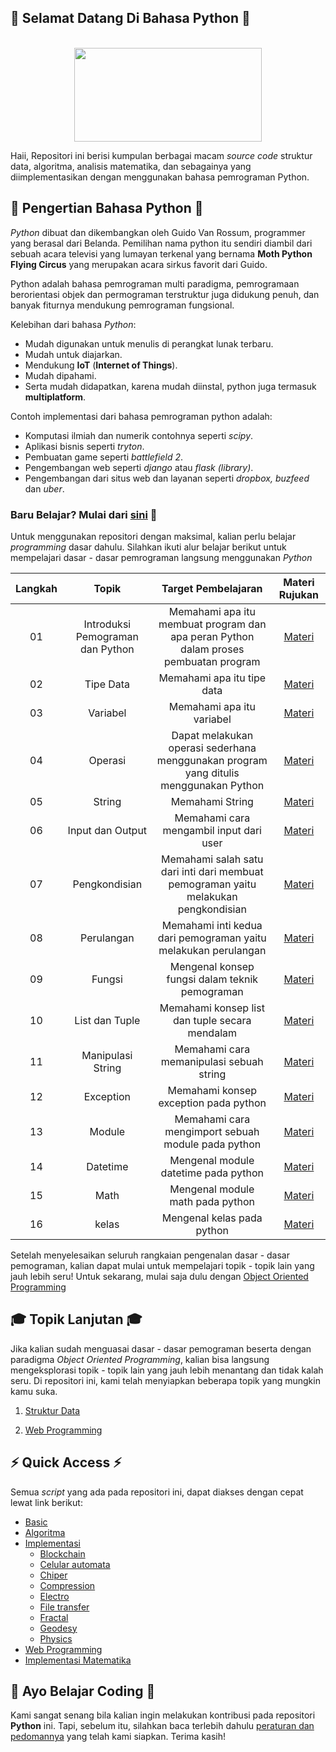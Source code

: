 ## 🎉 Selamat Datang Di Bahasa Python 🎉
<p align="center">
<br>
  <img src="https://miro.medium.com/v2/resize:fit:720/format:webp/1*m0H6-tUbW6grMlezlb52yw.png" width=300 height=150> <br>
</p>

Haii, Repositori ini berisi kumpulan berbagai macam _source code_ struktur data, algoritma, analisis matematika, dan sebagainya yang diimplementasikan dengan menggunakan bahasa pemrograman Python.

## 📖 Pengertian Bahasa Python 📖 ##

_Python_ dibuat dan dikembangkan oleh Guido Van Rossum, programmer yang berasal dari Belanda. Pemilihan nama python itu sendiri diambil dari sebuah acara televisi yang lumayan terkenal yang bernama **Moth Python Flying Circus** yang merupakan acara sirkus favorit dari Guido.

Python adalah bahasa pemrograman multi paradigma, pemrogramaan berorientasi objek dan permograman terstruktur juga didukung penuh, dan banyak fiturnya mendukung pemrograman fungsional.

Kelebihan dari bahasa _Python_:

- Mudah digunakan untuk menulis di perangkat lunak terbaru.
- Mudah untuk diajarkan.
- Mendukung **IoT** (**Internet of Things**).
- Mudah dipahami.
- Serta mudah didapatkan, karena mudah diinstal, python juga termasuk **multiplatform**.

Contoh implementasi dari bahasa pemrograman python adalah:

- Komputasi ilmiah dan numerik contohnya seperti _scipy_.
- Aplikasi bisnis seperti _tryton_.
- Pembuatan game seperti _battlefield 2_.
- Pengembangan web seperti _django_ atau _flask (library)_.
- Pengembangan dari situs web dan layanan seperti _dropbox, buzfeed_ dan _uber_.

### Baru Belajar? Mulai dari [sini](Dasar) 🌟

Untuk menggunakan repositori dengan maksimal, kalian perlu belajar _programming_ dasar dahulu. Silahkan ikuti alur belajar berikut untuk mempelajari dasar - dasar pemrograman langsung menggunakan _Python_

| Langkah |              Topik               |                                  Target Pembelajaran                                  |            Materi Rujukan             |
| :-----: | :------------------------------: | :-----------------------------------------------------------------------------------: | :-----------------------------------: |
|   01    | Introduksi Pemograman dan Python | Memahami apa itu membuat program dan apa peran Python dalam proses pembuatan program  |    [Materi](Dasar/01-Pengenalan)    |
|   02    |            Tipe Data             |                              Memahami apa itu tipe data                               |     [Materi](Dasar/02-Tipe-Data)      |
|   03    |             Variabel             |                               Memahami apa itu variabel                               |      [Materi](Dasar/03-Variable)      |
|   04    |             Operasi              | Dapat melakukan operasi sederhana menggunakan program yang ditulis menggunakan Python |      [Materi](Basic/04_operator)      |
|   05    |              String              |                                    Memahami String                                    |       [Materi](Basic/05_string)       |
|   06    |         Input dan Output         |                        Memahami cara mengambil input dari user                        |    [Materi](Basic/06_input_output)    |
|   07    |          Pengkondisian           |  Memahami salah satu dari inti dari membuat pemograman yaitu melakukan pengkondisian  | [Materi](Basic/07_logika_percabangan) |
|   08    |            Perulangan            |            Memahami inti kedua dari pemograman yaitu melakukan perulangan             |     [Materi](Basic/08_perulangan)     |
|   09    |              Fungsi              |                    Mengenal konsep fungsi dalam teknik pemograman                     |       [Materi](Basic/09_fungsi)       |
|   10    |          List dan Tuple          |                    Memahami konsep list dan tuple secara mendalam                     |     [Materi](Basic/10_list_tuple)     |
|   11    |        Manipulasi String         |                       Memahami cara memanipulasi sebuah string                        | [Materi](Basic/11_manipulasi_string)  |
|   12    |            Exception             |                         Memahami konsep exception pada python                         |     [Materi](Basic/12_exception)      |
|   13    |              Module              |                  Memahami cara mengimport sebuah module pada python                   |       [Materi](Basic/13_module)       |
|   14    |             Datetime             |                         Mengenal module datetime pada python                          |  [Materi](Basic/14_python_datetime)   |
|   15    |               Math               |                           Mengenal module math pada python                            |    [Materi](Basic/15_python_math)     |
|   16    |              kelas               |                              Mengenal kelas pada python                               |       [Materi](Basic/16_class)        |

Setelah menyelesaikan seluruh rangkaian pengenalan dasar - dasar pemograman, kalian dapat mulai untuk mempelajari topik - topik lain yang jauh lebih seru!
Untuk sekarang, mulai saja dulu dengan [Object Oriented Programming](object_oriented_programming/README.md)

## 🎓 Topik Lanjutan 🎓

Jika kalian sudah menguasai dasar - dasar pemograman beserta dengan paradigma _Object Oriented Programming_, kalian bisa langsung mengeksplorasi topik - topik lain yang jauh lebih menantang dan tidak kalah seru. Di repositori ini, kami telah menyiapkan beberapa topik yang mungkin kamu suka.

1.  [Struktur Data](/struktur_data)

2.  [Web Programming](/web_programming)

## ⚡ Quick Access ⚡

Semua _script_ yang ada pada repositori ini, dapat diakses dengan cepat lewat link berikut:

- [Basic](Basic/README.md)
- [Algoritma](algorithm)
- [Implementasi](implementation)
  - [Blockchain](implementation/blockchain)
  - [Celular automata](implementation/celular_automata)
  - [Chiper](implementation/chiper)
  - [Compression](implementation/compression)
  - [Electro](implementation/electro)
  - [File transfer](implementation/file_transfer)
  - [Fractal](implementation/fractal)
  - [Geodesy](implementation/geodesy_programming)
  - [Physics](implementation/physics)
- [Web Programming](web_programming)
- [Implementasi Matematika](math)

## 🤩 Ayo Belajar Coding 🤩

Kami sangat senang bila kalian ingin melakukan kontribusi pada repositori **Python** ini. Tapi, sebelum itu, silahkan baca terlebih dahulu [peraturan dan pedomannya](CONTRIBUTING.md) yang telah kami siapkan. Terima kasih!
